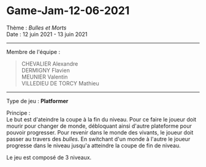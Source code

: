 # Game-Jam-12-06-2021

Thème : *Bulles et Morts*  
Date : 12 juin 2021 - 13 juin 2021  

---

Membre de l'équipe :

> CHEVALIER Alexandre  
> DERMIGNY Flavien  
> MEUNIER Valentin  
> VILLEDIEU DE TORCY Mathieu  

---

Type de jeu : **Platformer**  

Principe :  
Le but est d'ateindre la coupe à la fin du niveau. Pour ce faire le joueur doit mourir pour changer de monde, débloquant ainsi d'autre plateforme pour pouvoir progresser. Pour revenir dans le monde des vivants, le joueur doit passer au travers des *bulles*. En switchant d'un monde à l'autre le joueur progresse dans le niveau jusqu'a atteindre la coupe de fin de niveau.  
 
Le jeu est composé de 3 niveaux.  
